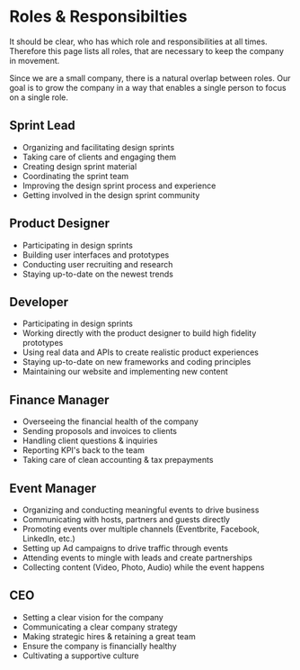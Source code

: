 # Roles & Responsibilties

It should be clear, who has which role and responsibilities at all times. Therefore this page lists all roles, that are necessary to keep the company in movement.

<hint type="info">
Since we are a small company, there is a natural overlap between roles. Our goal is to grow the company in a way that enables a single person to focus on a single role.
</hint>

## Sprint Lead

- Organizing and facilitating design sprints
- Taking care of clients and engaging them
- Creating design sprint material
- Coordinating the sprint team
- Improving the design sprint process and experience
- Getting involved in the design sprint community

## Product Designer

- Participating in design sprints
- Building user interfaces and prototypes
- Conducting user recruiting and research
- Staying up-to-date on the newest trends

## Developer

- Participating in design sprints
- Working directly with the product designer to build high fidelity prototypes
- Using real data and APIs to create realistic product experiences
- Staying up-to-date on new frameworks and coding principles
- Maintaining our website and implementing new content

## Finance Manager

- Overseeing the financial health of the company
- Sending proposols and invoices to clients
- Handling client questions & inquiries
- Reporting KPI's back to the team
- Taking care of clean accounting & tax prepayments

## Event Manager

- Organizing and conducting meaningful events to drive business
- Communicating with hosts, partners and guests directly
- Promoting events over multiple channels (Eventbrite, Facebook, LinkedIn, etc.)
- Setting up Ad campaigns to drive traffic through events
- Attending events to mingle with leads and create partnerships
- Collecting content (Video, Photo, Audio) while the event happens

## CEO

- Setting a clear vision for the company
- Communicating a clear company strategy
- Making strategic hires & retaining a great team
- Ensure the company is financially healthy
- Cultivating a supportive culture
